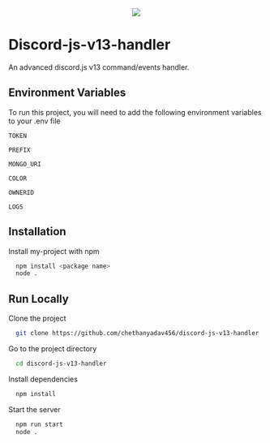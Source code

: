 <p align="center"> <img src="https://raw.githubusercontent.com/yurijserrano/LANGUAGES-TOOLS-LOGOS/master/Logos.png"/></p>

# Discord-js-v13-handler

An advanced discord.js v13 command/events handler.

## Environment Variables

To run this project, you will need to add the following environment variables to your .env file

`TOKEN`

`PREFIX`

`MONGO_URI`

`COLOR`

`OWNERID`

`LOGS`

## Installation

Install my-project with npm

```bash
  npm install <package name>
  node .
```
    
## Run Locally

Clone the project

```bash
  git clone https://github.com/chethanyadav456/discord-js-v13-handler
```

Go to the project directory

```bash
  cd discord-js-v13-handler
```

Install dependencies

```bash
  npm install
```

Start the server

```bash
  npm run start 
  node .
```

